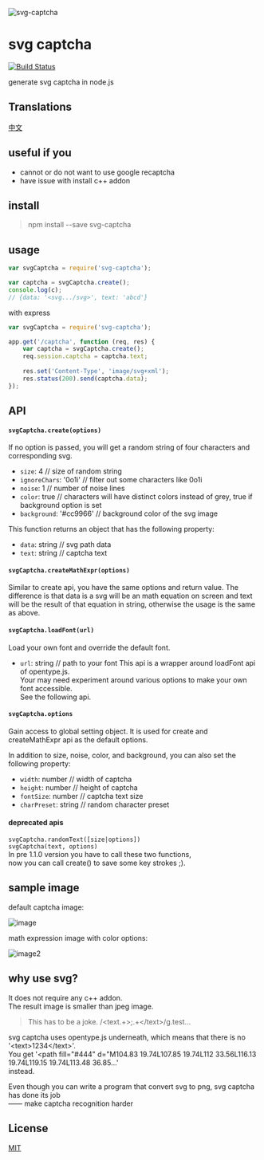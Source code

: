 ![svg-captcha](media/header.png)

# svg captcha

[![Build Status](https://travis-ci.org/lemonce/svg-captcha.svg?branch=master)](https://travis-ci.org/steambap/svg-captcha)

generate svg captcha in node.js

## Translations
[中文](README_CN.md)

## useful if you

- cannot or do not want to use google recaptcha
- have issue with install c++ addon

## install
> npm install --save svg-captcha

## usage
```Javascript
var svgCaptcha = require('svg-captcha');

var captcha = svgCaptcha.create();
console.log(c);
// {data: '<svg.../svg>', text: 'abcd'}
```
with express
```Javascript
var svgCaptcha = require('svg-captcha');

app.get('/captcha', function (req, res) {
	var captcha = svgCaptcha.create();
	req.session.captcha = captcha.text;
	
	res.set('Content-Type', 'image/svg+xml');
	res.status(200).send(captcha.data);
});
```

## API

#### `svgCaptcha.create(options)`  
If no option is passed, you will get a random string of four characters and corresponding svg.  
  
* `size`: 4 // size of random string  
* `ignoreChars`: '0o1i' // filter out some characters like 0o1i  
* `noise`: 1 // number of noise lines  
* `color`: true // characters will have distinct colors instead of grey, true if background option is set  
* `background`: '#cc9966' // background color of the svg image  

This function returns an object that has the following property:
* `data`: string // svg path data
* `text`: string // captcha text

#### `svgCaptcha.createMathExpr(options)`  
Similar to create api, you have the same options and return value. 
The difference is that data is a svg will be an math equation on screen 
and text will be the result of that equation in string, otherwise the usage 
is the same as above.

#### `svgCaptcha.loadFont(url)`
Load your own font and override the default font.
* `url`: string // path to your font
This api is a wrapper around loadFont api of opentype.js.  
Your may need experiment around various options to make your own font accessible.  
See the following api.

#### `svgCaptcha.options`
Gain access to global setting object. 
It is used for create and createMathExpr api as the default options.  
  
In addition to size, noise, color, and background, you can also set the following property:
* `width`: number // width of captcha
* `height`: number // height of captcha
* `fontSize`: number // captcha text size
* `charPreset`: string // random character preset

#### deprecated apis
`svgCaptcha.randomText([size|options])`  
`svgCaptcha(text, options)`  
In pre 1.1.0 version you have to call these two functions,  
now you can call create() to save some key strokes ;).

## sample image
default captcha image:

![image](media/example.png)

math expression image with color options:

![image2](media/example-2.png)

## why use svg?

It does not require any c++ addon.  
The result image is smaller than jpeg image.

> This has to be a joke. /\<text.+\>;.+\<\/text\>/g.test...

svg captcha uses opentype.js underneath, which means that there is no
'&lt;text&gt;1234&lt;/text&gt;'.  
You get
'&lt;path fill="#444" d="M104.83 19.74L107.85 19.74L112 33.56L116.13 19.74L119.15 19.74L113.48 36.85...'  
instead.  
  
Even though you can write a program that convert svg to png, svg captcha has done its job  
—— make captcha recognition harder

## License
[MIT](LICENSE.md)